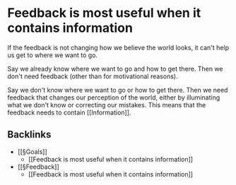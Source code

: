 # Feedback is most useful when it contains information
If the feedback is not changing how we believe the world looks, it can't help us get to where we want to go.

Say we already know where we want to go and how to get there. Then we don't need feedback (other than for motivational reasons).

Say we don't know where we want to go or how to get there. Then we need feedback that changes our perception of the world, either by illuminating what we don't know or correcting our mistakes. This means that the feedback needs to contain [[Information]].

## Backlinks
* [[§Goals]]
	* [[Feedback is most useful when it contains information]]
* [[§Feedback]]
	* [[Feedback is most useful when it contains information]]

<!-- #Life -->

<!-- {BearID:2DFCE1ED-83A6-4EFD-8E58-ADB229CFDB2A-15756-0000130362122298} -->
